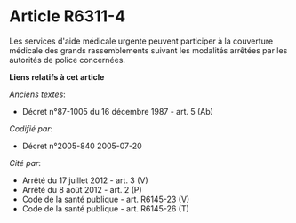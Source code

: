 # Article R6311-4

Les services d'aide médicale urgente peuvent participer à la couverture médicale des grands rassemblements suivant les
modalités arrêtées par les autorités de police concernées.

**Liens relatifs à cet article**

_Anciens textes_:

  - Décret n°87-1005 du 16 décembre 1987 - art. 5 (Ab)

_Codifié par_:

  - Décret n°2005-840 2005-07-20

_Cité par_:

  - Arrêté du 17 juillet 2012 - art. 3 (V)
  - Arrêté du 8 août 2012 - art. 2 (P)
  - Code de la santé publique - art. R6145-23 (V)
  - Code de la santé publique - art. R6145-26 (T)
